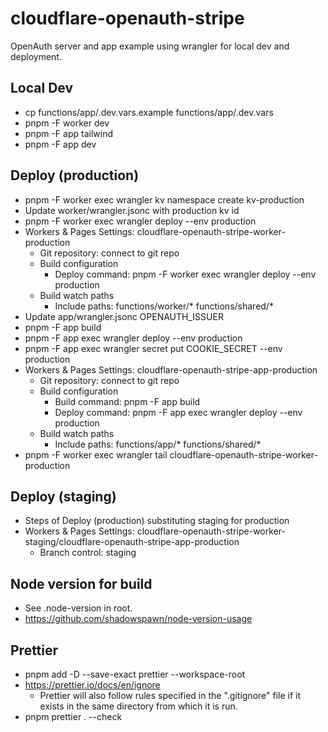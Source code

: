 # cloudflare-openauth-stripe

OpenAuth server and app example using wrangler for local dev and deployment.

## Local Dev

- cp functions/app/.dev.vars.example functions/app/.dev.vars
- pnpm -F worker dev
- pnpm -F app tailwind
- pnpm -F app dev

## Deploy (production)

- pnpm -F worker exec wrangler kv namespace create kv-production
- Update worker/wrangler.jsonc with production kv id
- pnpm -F worker exec wrangler deploy --env production
- Workers & Pages Settings: cloudflare-openauth-stripe-worker-production
  - Git repository: connect to git repo
  - Build configuration
    - Deploy command: pnpm -F worker exec wrangler deploy --env production
  - Build watch paths
    - Include paths: functions/worker/* functions/shared/*
- Update app/wrangler.jsonc OPENAUTH_ISSUER
- pnpm -F app build
- pnpm -F app exec wrangler deploy --env production
- pnpm -F app exec wrangler secret put COOKIE_SECRET --env production
- Workers & Pages Settings: cloudflare-openauth-stripe-app-production
  - Git repository: connect to git repo
  - Build configuration
    - Build command: pnpm -F app build
    - Deploy command: pnpm -F app exec wrangler deploy --env production
  - Build watch paths
    - Include paths: functions/app/* functions/shared/*
- pnpm -F worker exec wrangler tail cloudflare-openauth-stripe-worker-production

## Deploy (staging)

- Steps of Deploy (production) substituting staging for production
- Workers & Pages Settings: cloudflare-openauth-stripe-worker-staging/cloudflare-openauth-stripe-app-production
  - Branch control: staging

## Node version for build

- See .node-version in root.
- https://github.com/shadowspawn/node-version-usage

## Prettier

- pnpm add -D --save-exact prettier --workspace-root
- https://prettier.io/docs/en/ignore
  - Prettier will also follow rules specified in the ".gitignore" file if it exists in the same directory from which it is run.
- pnpm prettier . --check
